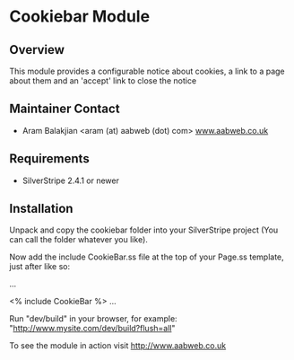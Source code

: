 # Cookiebar Module #

## Overview ##

This module provides a configurable notice about cookies, a link to a page about them and an 'accept' link to close the notice

## Maintainer Contact

 * Aram Balakjian 
   <aram (at) aabweb (dot) com>
   www.aabweb.co.uk

## Requirements

 * SilverStripe 2.4.1 or newer

## Installation

Unpack and copy the cookiebar folder into your SilverStripe project (You can call the folder whatever you like).

Now add the include CookieBar.ss file at the top of your Page.ss template, just after <body> like so:

...
<body>
<% include CookieBar %>
...

Run "dev/build" in your browser, for example: "http://www.mysite.com/dev/build?flush=all"

To see the module in action visit http://www.aabweb.co.uk